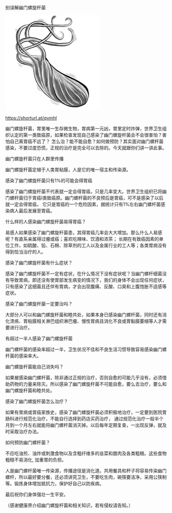 别误解幽门螺旋杆菌


![别误解幽门螺旋杆菌](https://github.com/ywangnccu/ywang/blob/main/images/HelicobacterPylori.jpg)

https://shorturl.at/qymhl

幽门螺旋杆菌，胃里唯一生存微生物，胃病第一元凶，胃里定时炸弹，世界卫生组织认定的第一类致癌原，如果检查发现自己感染了幽门螺旋杆菌会不会很害怕？害怕自己离胃癌不远了？
怎么治？能不能自愈？如何做预防？其实面对幽门螺杆菌感染，不要过度恐慌，正规的治疗是完全可以去除的。今天就跟你们讲一讲此事。

 

幽门螺旋杆菌只在人群里传播

幽门螺旋杆菌定植于人类胃粘膜，人是它的唯一宿主和传染源。

 

感染了幽门螺旋杆菌只有1%的可能会得胃癌

感染了幽门螺旋杆菌不代表就一定会得胃癌，只是几率变大。世界卫生组织已将幽门螺杆菌归于胃癌Ⅰ类致癌原。幽门螺杆菌的不良预后是胃癌，可不是感染了以后就一定会得胃癌，
它只是胃癌的一个危险因素，据统计只有1%左右幽门螺杆菌感染病人最后发展至胃癌。

 

什么样的人感染幽门螺旋杆菌易得胃癌？

易感人如果感染了幽门螺旋杆菌患，其得胃癌几率会大大增加。那么什么人易感呢？有直系亲属得过瘤或癌；喜欢吃辣味、饮酒和浓茶；
长期在有致癌因素的单位工作，如硫酸、铅、石棉、除草剂的工人以及金属行业的工人等；各类胃病没有得到恰当治疗的人。

 

感染了幽门螺旋杆菌有什么症状？

感染了幽门螺旋杆菌不一定有症状，在什么情况下没有症状呢？当幽门螺杆细菌没有导致胃病，即还没有使胃部发生病变的情况下，我们的身体不会出现任何症状，
只有感染了这细菌且还伴有胃病，才会出现腹痛、反酸、口臭和上腹饱胀不适感等症状。

 

感染了幽门螺旋杆菌一定要治吗？

大部分人可以和幽门螺旋杆菌和睦共处，如果本身已感染幽门螺杆菌，同时还有消化溃疡、胃粘膜相关淋巴组织淋巴瘤、慢性胃病且消化不良或胃黏膜萎缩等人才需要进行治疗。

 

有超过一半人感染了幽门螺旋杆菌

幽门螺杆菌的感染率超过一半，卫生状况不佳和不良生活习惯导致容易感染幽门螺杆菌的感染率大。

 

幽门螺旋杆菌能自己消失吗？

如果被感染幽门螺杆菌，除非通过正规的治疗，否则自愈的可能几乎没有，必须借助药物的力量来除灭。所以感染了幽门螺旋杆菌不可能自愈，要么去治疗，要么和幽门螺旋杆菌和睦共处。

 

感染了幽门螺旋杆菌怎么治疗？

如果有胃病或胃癌家族史，感染了幽门螺旋杆菌必须积极地治疗，一定要到医院胃肠科进行规范化治疗，不能自行选择到药店买药治疗，
通过规范化治疗一般半个月到一个月左右就能将幽门螺杆菌消灭掉。以后每年定期复查，一出现反弹，就及时采取治疗办法。

 

如何预防幽门螺杆菌？

不应吃油煎、油炸或刺激食物以及含粗纤维多的韭菜和腊肉及各类粗粮。这些食物粗糙不易消化, 加重胃的负担。

人是幽门螺杆菌唯一传染源，传播途径是消化道。共用餐具和杯子将容易传染幽门螺杆，所以最好要分餐，还必须讲究卫生，不要吃生肉，碗筷要洁净，采用公筷制等。锻炼身体增加抵抗力，保护好自己以防疾病。

 

最后祝你们身体强壮一生平安。


（感谢健康界介绍幽门螺旋杆菌和相关知识，若有侵权请告知。）
